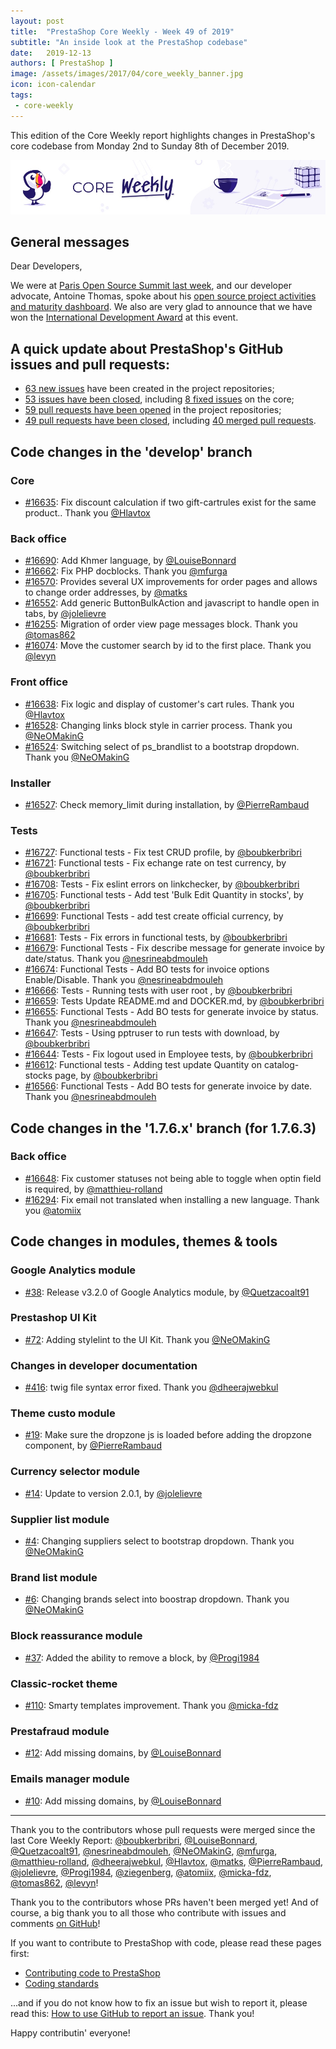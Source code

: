 ```yaml
---
layout: post
title:  "PrestaShop Core Weekly - Week 49 of 2019"
subtitle: "An inside look at the PrestaShop codebase"
date:   2019-12-13
authors: [ PrestaShop ]
image: /assets/images/2017/04/core_weekly_banner.jpg
icon: icon-calendar
tags:
 - core-weekly
---
```


This edition of the Core Weekly report highlights changes in PrestaShop's core codebase from Monday 2nd to Sunday 8th of December 2019.

![Core Weekly banner](/assets/images/2018/12/banner-core-weekly.jpg)

## General messages

Dear Developers,

We were at [Paris Open Source Summit last week](https://www.opensourcesummit.paris/), and our developer advocate, Antoine Thomas, spoke about his [open source project activities and maturity dashboard](https://github.com/PrestaShop/open-source/tree/master/templates). We also are very glad to announce that we have won the [International Development Award](https://lesacteursdulibre.com/portfolio/prix-developpement-international/) at this event.


## A quick update about PrestaShop's GitHub issues and pull requests:

- [63 new issues](https://github.com/search?q=org%3APrestaShop+is%3Apublic++-repo%3Aprestashop%2Fprestashop.github.io++is%3Aissue+created%3A2019-12-02..2019-12-08) have been created in the project repositories;
- [53 issues have been closed](https://github.com/search?q=org%3APrestaShop+is%3Apublic++-repo%3Aprestashop%2Fprestashop.github.io++is%3Aissue+closed%3A2019-12-02..2019-12-08), including [8 fixed issues](https://github.com/search?q=org%3APrestaShop+is%3Apublic++-repo%3Aprestashop%2Fprestashop.github.io++is%3Aissue+label%3Afixed+closed%3A2019-12-02..2019-12-08) on the core;
- [59 pull requests have been opened](https://github.com/search?q=org%3APrestaShop+is%3Apublic++-repo%3Aprestashop%2Fprestashop.github.io++is%3Apr+created%3A2019-12-02..2019-12-08) in the project repositories;
- [49 pull requests have been closed](https://github.com/search?q=org%3APrestaShop+is%3Apublic++-repo%3Aprestashop%2Fprestashop.github.io++is%3Apr+closed%3A2019-12-02..2019-12-08), including [40 merged pull requests](https://github.com/search?q=org%3APrestaShop+is%3Apublic++-repo%3Aprestashop%2Fprestashop.github.io++is%3Apr+merged%3A2019-12-02..2019-12-08).
        

## Code changes in the 'develop' branch


### Core
* [#16635](https://github.com/PrestaShop/PrestaShop/pull/16635): Fix discount calculation if two gift-cartrules exist for the same product.. Thank you [@Hlavtox](https://github.com/Hlavtox)

### Back office
* [#16690](https://github.com/PrestaShop/PrestaShop/pull/16690): Add Khmer language, by [@LouiseBonnard](https://github.com/LouiseBonnard)
* [#16662](https://github.com/PrestaShop/PrestaShop/pull/16662): Fix PHP docblocks. Thank you [@mfurga](https://github.com/mfurga)
* [#16570](https://github.com/PrestaShop/PrestaShop/pull/16570): Provides several UX improvements for order pages and allows to change order addresses, by [@matks](https://github.com/matks)
* [#16552](https://github.com/PrestaShop/PrestaShop/pull/16552): Add generic ButtonBulkAction and javascript to handle open in tabs, by [@jolelievre](https://github.com/jolelievre)
* [#16255](https://github.com/PrestaShop/PrestaShop/pull/16255): Migration of order view page messages block. Thank you [@tomas862](https://github.com/tomas862)
* [#16074](https://github.com/PrestaShop/PrestaShop/pull/16074): Move the customer search by id to the first place. Thank you [@levyn](https://github.com/levyn)


### Front office
* [#16638](https://github.com/PrestaShop/PrestaShop/pull/16638): Fix logic and display of customer's cart rules. Thank you [@Hlavtox](https://github.com/Hlavtox)
* [#16528](https://github.com/PrestaShop/PrestaShop/pull/16528): Changing links block style in carrier process. Thank you [@NeOMakinG](https://github.com/NeOMakinG)
* [#16524](https://github.com/PrestaShop/PrestaShop/pull/16524): Switching select of ps_brandlist to a bootstrap dropdown. Thank you [@NeOMakinG](https://github.com/NeOMakinG)


### Installer
* [#16527](https://github.com/PrestaShop/PrestaShop/pull/16527): Check memory_limit during installation, by [@PierreRambaud](https://github.com/PierreRambaud)


### Tests
* [#16727](https://github.com/PrestaShop/PrestaShop/pull/16727): Functional tests - Fix test CRUD profile, by [@boubkerbribri](https://github.com/boubkerbribri)
* [#16721](https://github.com/PrestaShop/PrestaShop/pull/16721): Functional tests - Fix echange rate on test currency, by [@boubkerbribri](https://github.com/boubkerbribri)
* [#16708](https://github.com/PrestaShop/PrestaShop/pull/16708): Tests - Fix eslint errors on linkchecker, by [@boubkerbribri](https://github.com/boubkerbribri)
* [#16705](https://github.com/PrestaShop/PrestaShop/pull/16705): Functional tests - Add test 'Bulk Edit Quantity in stocks', by [@boubkerbribri](https://github.com/boubkerbribri)
* [#16699](https://github.com/PrestaShop/PrestaShop/pull/16699): Functional Tests - add test create official currency, by [@boubkerbribri](https://github.com/boubkerbribri)
* [#16681](https://github.com/PrestaShop/PrestaShop/pull/16681): Tests - Fix errors in functional tests, by [@boubkerbribri](https://github.com/boubkerbribri)
* [#16679](https://github.com/PrestaShop/PrestaShop/pull/16679): Functional Tests - Fix describe message for generate invoice by date/status. Thank you [@nesrineabdmouleh](https://github.com/nesrineabdmouleh)
* [#16674](https://github.com/PrestaShop/PrestaShop/pull/16674): Functional Tests - Add BO tests for invoice options Enable/Disable. Thank you [@nesrineabdmouleh](https://github.com/nesrineabdmouleh)
* [#16666](https://github.com/PrestaShop/PrestaShop/pull/16666): Tests - Running tests with user root , by [@boubkerbribri](https://github.com/boubkerbribri)
* [#16659](https://github.com/PrestaShop/PrestaShop/pull/16659): Tests Update README.md and DOCKER.md, by [@boubkerbribri](https://github.com/boubkerbribri)
* [#16655](https://github.com/PrestaShop/PrestaShop/pull/16655): Functional Tests - Add BO tests for generate invoice by status. Thank you [@nesrineabdmouleh](https://github.com/nesrineabdmouleh)
* [#16647](https://github.com/PrestaShop/PrestaShop/pull/16647): Tests - Using pptruser to run tests with download, by [@boubkerbribri](https://github.com/boubkerbribri)
* [#16644](https://github.com/PrestaShop/PrestaShop/pull/16644): Tests - Fix logout used in Employee tests, by [@boubkerbribri](https://github.com/boubkerbribri)
* [#16612](https://github.com/PrestaShop/PrestaShop/pull/16612): Functional tests - Adding test update Quantity on catalog-stocks page, by [@boubkerbribri](https://github.com/boubkerbribri)
* [#16566](https://github.com/PrestaShop/PrestaShop/pull/16566): Functional Tests - Add BO tests for generate invoice by date. Thank you [@nesrineabdmouleh](https://github.com/nesrineabdmouleh)


## Code changes in the '1.7.6.x' branch (for 1.7.6.3)


### Back office
* [#16648](https://github.com/PrestaShop/PrestaShop/pull/16648): Fix customer statuses not being able to toggle when optin field is required, by [@matthieu-rolland](https://github.com/matthieu-rolland)
* [#16294](https://github.com/PrestaShop/PrestaShop/pull/16294): Fix email not translated when installing a new language. Thank you [@atomiix](https://github.com/atomiix)


## Code changes in modules, themes & tools


### Google Analytics module
* [#38](https://github.com/PrestaShop/ps_googleanalytics/pull/38): Release v3.2.0 of Google Analytics module, by [@Quetzacoalt91](https://github.com/Quetzacoalt91)


### Prestashop UI Kit
* [#72](https://github.com/PrestaShop/prestashop-ui-kit/pull/72): Adding stylelint to the UI Kit. Thank you [@NeOMakinG](https://github.com/NeOMakinG)


### Changes in developer documentation
* [#416](https://github.com/PrestaShop/docs/pull/416): twig file syntax error fixed. Thank you [@dheerajwebkul](https://github.com/dheerajwebkul)


### Theme custo module
* [#19](https://github.com/PrestaShop/ps_themecusto/pull/19): Make sure the dropzone js is loaded before adding the dropzone component, by [@PierreRambaud](https://github.com/PierreRambaud)


### Currency selector module
* [#14](https://github.com/PrestaShop/ps_currencyselector/pull/14): Update to version 2.0.1, by [@jolelievre](https://github.com/jolelievre)


### Supplier list module
* [#4](https://github.com/PrestaShop/ps_supplierlist/pull/4): Changing suppliers select to bootstrap dropdown. Thank you [@NeOMakinG](https://github.com/NeOMakinG)


### Brand list module
* [#6](https://github.com/PrestaShop/ps_brandlist/pull/6): Changing brands select into boostrap dropdown. Thank you [@NeOMakinG](https://github.com/NeOMakinG)


### Block reassurance module
* [#37](https://github.com/PrestaShop/blockreassurance/pull/37): Added the ability to remove a block, by [@Progi1984](https://github.com/Progi1984)


### Classic-rocket theme
* [#110](https://github.com/PrestaShop/classic-rocket/pull/110): Smarty templates improvement. Thank you [@micka-fdz](https://github.com/micka-fdz)


### Prestafraud module
* [#12](https://github.com/PrestaShop/prestafraud/pull/12): Add missing domains, by [@LouiseBonnard](https://github.com/LouiseBonnard)


### Emails manager module
* [#10](https://github.com/PrestaShop/ps_emailsmanager/pull/10): Add missing domains, by [@LouiseBonnard](https://github.com/LouiseBonnard)


<hr />

Thank you to the contributors whose pull requests were merged since the last Core Weekly Report: [@boubkerbribri](https://github.com/boubkerbribri), [@LouiseBonnard](https://github.com/LouiseBonnard), [@Quetzacoalt91](https://github.com/Quetzacoalt91), [@nesrineabdmouleh](https://github.com/nesrineabdmouleh), [@NeOMakinG](https://github.com/NeOMakinG), [@mfurga](https://github.com/mfurga), [@matthieu-rolland](https://github.com/matthieu-rolland), [@dheerajwebkul](https://github.com/dheerajwebkul), [@Hlavtox](https://github.com/Hlavtox), [@matks](https://github.com/matks), [@PierreRambaud](https://github.com/PierreRambaud), [@jolelievre](https://github.com/jolelievre), [@Progi1984](https://github.com/Progi1984), [@ziegenberg](https://github.com/ziegenberg), [@atomiix](https://github.com/atomiix), [@micka-fdz](https://github.com/micka-fdz), [@tomas862](https://github.com/tomas862), [@levyn](https://github.com/levyn)!

Thank you to the contributors whose PRs haven't been merged yet! And of course, a big thank you to all those who contribute with issues and comments [on GitHub](https://github.com/PrestaShop/PrestaShop)!

If you want to contribute to PrestaShop with code, please read these pages first:

 * [Contributing code to PrestaShop](https://devdocs.prestashop.com/1.7/contribute/contribution-guidelines/)
 * [Coding standards](https://devdocs.prestashop.com/1.7/development/coding-standards/)

...and if you do not know how to fix an issue but wish to report it, please read this: [How to use GitHub to report an issue](https://devdocs.prestashop.com/1.7/contribute/contribute-reporting-issues/). Thank you!

Happy contributin' everyone!


